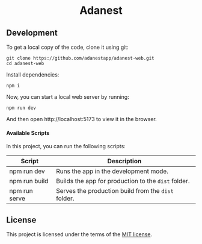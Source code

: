 <h1 align="center">
  Adanest
</h1>

## Development

To get a local copy of the code, clone it using git:

```
git clone https://github.com/adanestapp/adanest-web.git
cd adanest-web
```

Install dependencies:

```
npm i
```

Now, you can start a local web server by running:

```
npm run dev
```

And then open http://localhost:5173 to view it in the browser.

#### Available Scripts

In this project, you can run the following scripts:

| Script        | Description                                         |
| ------------- | --------------------------------------------------- |
| npm run dev   | Runs the app in the development mode.               |
| npm run build | Builds the app for production to the `dist` folder. |
| npm run serve | Serves the production build from the `dist` folder. |

## License

This project is licensed under the terms of the [MIT license](https://github.com/adanestapp/adanest-web/blob/main/LICENSE).
